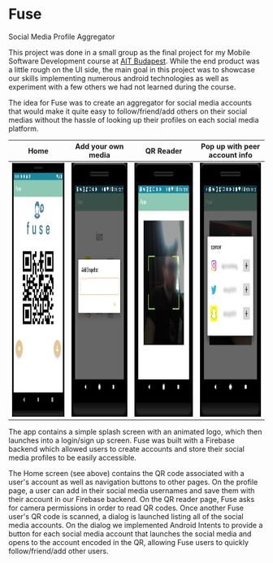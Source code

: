 # Fuse
Social Media Profile Aggregator

This project was done in a small group as the final project for my Mobile Software Development course at [AIT Budapest](https://www.ait-budapest.com/). While the end product was a little rough on the UI side, the main goal in this project was to showcase our skills implementing numerous android technologies as well as experiment with a few others we had not learned during the course.


The idea for Fuse was to create an aggregator for social media accounts that would make it quite easy to follow/friend/add others on their social medias without the hassle of looking up their profiles on each social media platform.

| Home | Add your own media | QR Reader | Pop up with peer account info |
|------|--------------------|-----------|-------------------------------|
|<img src="demo/home.png" height="500">|<img src="demo/addMedia.png" height="500">|<img src="demo/qrReader.png" height="500">|<img src="demo/qrPopUp.png" height="500">|   
   
The app contains a simple splash screen with an animated logo, which then launches into a login/sign up screen. Fuse was built with a Firebase backend which allowed users to create accounts and store their social media profiles to be easily accessible.

The Home screen (see above) contains the QR code associated with a user's account as well as navigation buttons to other pages. On the profile page, a user can add in their social media usernames and save them with their account in our Firebase backend. On the QR reader page, Fuse asks for camera permissions in order to read QR codes. Once another Fuse user's QR code is scanned, a dialog is launched listing all of the social media accounts. On the dialog we implemented Android Intents to provide a button for each social media account that launches the social media and opens to the account encoded in the QR, allowing Fuse users to quickly follow/friend/add other users.
